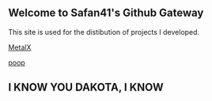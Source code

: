## Welcome to Safan41's Github Gateway

This site is used for the distibution of projects I developed.

[MetalX](https://github.com/safan41/MetalX)

[poop](https://github.com/safan41/poop)


## I KNOW YOU DAKOTA, I KNOW




